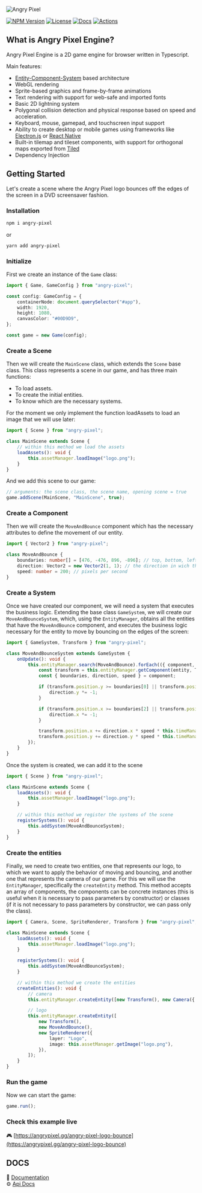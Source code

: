 ![Angry Pixel](https://angrypixel.gg/assets/image/logo-text-white-mid.png)

[![NPM Version](https://img.shields.io/npm/v/angry-pixel?style=for-the-badge)](https://www.npmjs.com/package/angry-pixel)
[![License](https://img.shields.io/badge/license-MIT-blue.svg?style=for-the-badge)](https://github.com/angry-pixel-studio/angry-pixel-engine/blob/master/LICENSE)
[![Docs](https://img.shields.io/badge/docs-angrypixel-blue?style=for-the-badge&color=blue)](https://docs.angrypixel.gg)
[![Actions](https://img.shields.io/github/actions/workflow/status/angry-pixel-studio/angry-pixel-engine/main.yml?branch=main&style=for-the-badge)](https://github.com/angry-pixel-studio/angry-pixel-engine/actions?query=workflow%3AContinuous)

## What is Angry Pixel Engine?

Angry Pixel Engine is a 2D game engine for browser written in Typescript.

Main features:

-   [Entity-Component-System](https://github.com/SanderMertens/ecs-faq) based architecture
-   WebGL rendering
-   Sprite-based graphics and frame-by-frame animations
-   Text rendering with support for web-safe and imported fonts
-   Basic 2D lightning system
-   Polygonal collision detection and physical response based on speed and acceleration.
-   Keyboard, mouse, gamepad, and touchscreen input support
-   Ability to create desktop or mobile games using frameworks like [Electron.js](https://www.electronjs.org/) or [React Native](https://reactnative.dev/)
-   Built-in tilemap and tileset components, with support for orthogonal maps exported from [Tiled](https://www.mapeditor.org/)
-   Dependency Injection

## Getting Started

Let's create a scene where the Angry Pixel logo bounces off the edges of the screen in a DVD screensaver fashion.

### Installation

```bash
npm i angry-pixel
```

or

```bash
yarn add angry-pixel
```

### Initialize

First we create an instance of the `Game` class:

```typescript
import { Game, GameConfig } from "angry-pixel";

const config: GameConfig = {
    containerNode: document.querySelector("#app"),
    width: 1920,
    height: 1080,
    canvasColor: "#00D9D9",
};

const game = new Game(config);
```

### Create a Scene

Then we will create the `MainScene` class, which extends the `Scene` base class. This class represents a scene in our game, and has three main functions:

-   To load assets.
-   To create the initial entities.
-   To know which are the necessary systems.

For the moment we only implement the function loadAssets to load an image that we will use later:

```typescript
import { Scene } from "angry-pixel";

class MainScene extends Scene {
    // within this method we load the assets
    loadAssets(): void {
        this.assetManager.loadImage("logo.png");
    }
}
```

And we add this scene to our game:

```typescript
// arguments: the scene class, the scene name, opening scene = true
game.addScene(MainScene, "MainScene", true);
```

### Create a Component

Then we will create the `MoveAndBounce` component which has the necessary attributes to define the movement of our entity.

```typescript
import { Vector2 } from "angry-pixel";

class MoveAndBounce {
    boundaries: number[] = [476, -476, 896, -896]; // top, bottom, left, right
    direction: Vector2 = new Vector2(1, 1); // the direction in wich the entity will move
    speed: number = 200; // pixels per second
}
```

### Create a System

Once we have created our component, we will need a system that executes the business logic. Extending the base class `GameSystem`, we will create our `MoveAndBounceSystem`, which, using the `EntityManager`, obtains all the entities that have the `MoveAndBounce` component, and executes the business logic necessary for the entity to move by bouncing on the edges of the screen:

```typescript
import { GameSystem, Transform } from "angry-pixel";

class MoveAndBounceSystem extends GameSystem {
    onUpdate(): void {
        this.entityManager.search(MoveAndBounce).forEach(({ component, entity }) => {
            const transform = this.entityManager.getComponent(entity, Transform);
            const { boundaries, direction, speed } = component;

            if (transform.position.y >= boundaries[0] || transform.position.y <= boundaries[1]) {
                direction.y *= -1;
            }

            if (transform.position.x >= boundaries[2] || transform.position.x <= boundaries[3]) {
                direction.x *= -1;
            }

            transform.position.x += direction.x * speed * this.timeManager.deltaTime;
            transform.position.y += direction.y * speed * this.timeManager.deltaTime;
        });
    }
}
```

Once the system is created, we can add it to the scene

```typescript
import { Scene } from "angry-pixel";

class MainScene extends Scene {
    loadAssets(): void {
        this.assetManager.loadImage("logo.png");
    }

    // within this method we register the systems of the scene
    registerSystems(): void {
        this.addSystem(MoveAndBounceSystem);
    }
}
```

### Create the entities

Finally, we need to create two entities, one that represents our logo, to which we want to apply the behavior of moving and bouncing, and another one that represents the camera of our game. For this we will use the `EntityManager`, specifically the `createEntity` method. This method accepts an array of components, the components can be concrete instances (this is useful when it is necessary to pass parameters by constructor) or classes (if it is not necessary to pass parameters by constructor, we can pass only the class).

```typescript
import { Camera, Scene, SpriteRenderer, Transform } from "angry-pixel";

class MainScene extends Scene {
    loadAssets(): void {
        this.assetManager.loadImage("logo.png");
    }

    registerSystems(): void {
        this.addSystem(MoveAndBounceSystem);
    }

    // within this method we create the entities
    createEntities(): void {
        // camera
        this.entityManager.createEntity([new Transform(), new Camera({ layers: ["Logo"] })]);

        // logo
        this.entityManager.createEntity([
            new Transform(),
            new MoveAndBounce(),
            new SpriteRenderer({
                layer: "Logo",
                image: this.assetManager.getImage("logo.png"),
            }),
        ]);
    }
}
```

### Run the game

Now we can start the game:

```typescript
game.run();
```

### Check this example live

🎮 [https://angrypixel.gg/angry-pixel-logo-bounce](https://angrypixel.gg/angry-pixel-logo-bounce)

## DOCS

🔎 [Documentation](https://docs.angrypixel.gg)\
⚙️ [Api Docs](https://api-docs.angrypixel.gg)
